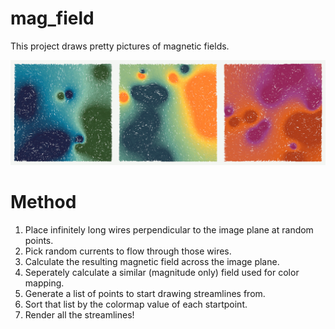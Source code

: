 # mag_field
This project draws pretty pictures of magnetic fields.

![Three Examples](static/threefold_small.png)

# Method
1. Place infinitely long wires perpendicular to the image plane at random points.
2. Pick random currents to flow through those wires.
3. Calculate the resulting magnetic field across the image plane.
4. Seperately calculate a similar (magnitude only) field used for color mapping.
5. Generate a list of points to start drawing streamlines from.
6. Sort that list by the colormap value of each startpoint.
7. Render all the streamlines!
